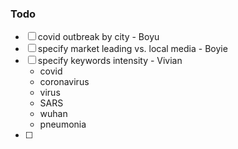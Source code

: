 ### Todo
- [ ] covid outbreak by city - Boyu
- [ ] specify market leading vs. local media - Boyie
- [ ] specify keywords intensity - Vivian
	- covid
	- coronavirus
	- virus
	- SARS
	- wuhan
	- pneumonia
- [ ]